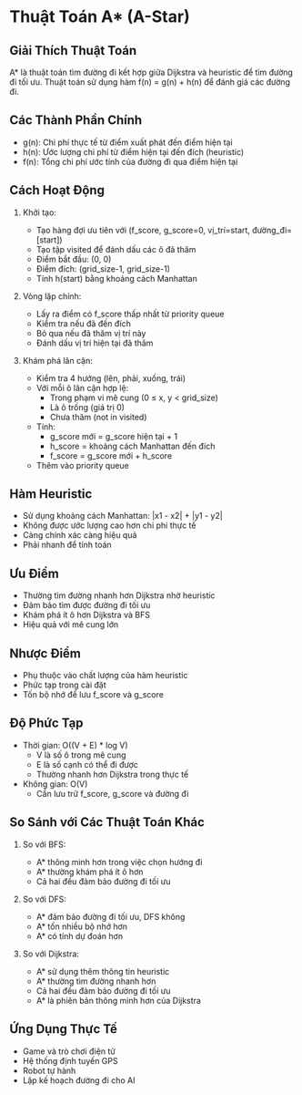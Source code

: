 # Thuật Toán A* (A-Star)

## Giải Thích Thuật Toán
A* là thuật toán tìm đường đi kết hợp giữa Dijkstra và heuristic để tìm đường đi tối ưu. Thuật toán sử dụng hàm f(n) = g(n) + h(n) để đánh giá các đường đi.

## Các Thành Phần Chính
- g(n): Chi phí thực tế từ điểm xuất phát đến điểm hiện tại
- h(n): Ước lượng chi phí từ điểm hiện tại đến đích (heuristic)
- f(n): Tổng chi phí ước tính của đường đi qua điểm hiện tại

## Cách Hoạt Động
1. Khởi tạo:
   - Tạo hàng đợi ưu tiên với (f_score, g_score=0, vị_trí=start, đường_đi=[start])
   - Tạo tập visited để đánh dấu các ô đã thăm
   - Điểm bắt đầu: (0, 0)
   - Điểm đích: (grid_size-1, grid_size-1)
   - Tính h(start) bằng khoảng cách Manhattan

2. Vòng lặp chính:
   - Lấy ra điểm có f_score thấp nhất từ priority queue
   - Kiểm tra nếu đã đến đích
   - Bỏ qua nếu đã thăm vị trí này
   - Đánh dấu vị trí hiện tại đã thăm

3. Khám phá lân cận:
   - Kiểm tra 4 hướng (lên, phải, xuống, trái)
   - Với mỗi ô lân cận hợp lệ:
     * Trong phạm vi mê cung (0 ≤ x, y < grid_size)
     * Là ô trống (giá trị 0)
     * Chưa thăm (not in visited)
   - Tính:
     * g_score mới = g_score hiện tại + 1
     * h_score = khoảng cách Manhattan đến đích
     * f_score = g_score mới + h_score
   - Thêm vào priority queue

## Hàm Heuristic
- Sử dụng khoảng cách Manhattan: |x1 - x2| + |y1 - y2|
- Không được ước lượng cao hơn chi phí thực tế
- Càng chính xác càng hiệu quả
- Phải nhanh để tính toán

## Ưu Điểm
- Thường tìm đường nhanh hơn Dijkstra nhờ heuristic
- Đảm bảo tìm được đường đi tối ưu
- Khám phá ít ô hơn Dijkstra và BFS
- Hiệu quả với mê cung lớn

## Nhược Điểm
- Phụ thuộc vào chất lượng của hàm heuristic
- Phức tạp trong cài đặt
- Tốn bộ nhớ để lưu f_score và g_score

## Độ Phức Tạp
- Thời gian: O((V + E) * log V)
  * V là số ô trong mê cung
  * E là số cạnh có thể đi được
  * Thường nhanh hơn Dijkstra trong thực tế
- Không gian: O(V)
  * Cần lưu trữ f_score, g_score và đường đi

## So Sánh với Các Thuật Toán Khác
1. So với BFS:
   - A* thông minh hơn trong việc chọn hướng đi
   - A* thường khám phá ít ô hơn
   - Cả hai đều đảm bảo đường đi tối ưu

2. So với DFS:
   - A* đảm bảo đường đi tối ưu, DFS không
   - A* tốn nhiều bộ nhớ hơn
   - A* có tính dự đoán hơn

3. So với Dijkstra:
   - A* sử dụng thêm thông tin heuristic
   - A* thường tìm đường nhanh hơn
   - Cả hai đều đảm bảo đường đi tối ưu
   - A* là phiên bản thông minh hơn của Dijkstra

## Ứng Dụng Thực Tế
- Game và trò chơi điện tử
- Hệ thống định tuyến GPS
- Robot tự hành
- Lập kế hoạch đường đi cho AI